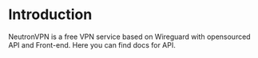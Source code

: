 # Introduction

NeutronVPN is a free VPN service based on Wireguard with opensourced API and Front-end. Here you can find docs for API.